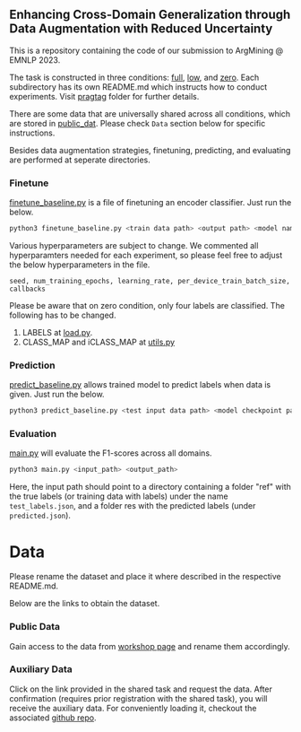 ## Enhancing Cross-Domain Generalization through Data Augmentation with Reduced Uncertainty

This is a repository containing the code of our submission to ArgMining @ EMNLP 2023.

The task is constructed in three conditions: [full](pragtag/full), [low](pragtag/low), and [zero](pragtag/zero). Each subdirectory has its own README.md which instructs how to conduct experiments. Visit [pragtag](pragtag) folder for further details.

There are some data that are universally shared across all conditions, which are stored in [public_dat](pragtag/public_dat). Please check `Data` section below for specific instructions.

Besides data augmentation strategies, finetuning, predicting, and evaluating are performed at seperate directories.

### Finetune

[finetune_baseline.py](baseline/finetune_baseline.py) is a file of finetuning an encoder classifier. Just run the below.

```bash
python3 finetune_baseline.py <train data path> <output path> <model name>
```

Various hyperparameters are subject to change. We commented all hyperparamters needed for each experiment, so please feel free to adjust the below hyperparameters in the file.

`seed, num_training_epochs, learning_rate, per_device_train_batch_size, callbacks`

Please be aware that on zero condition, only four labels are classified. The following has to be changed.

1. LABELS at [load.py](evaluation/load.py).
2. CLASS_MAP and iCLASS_MAP at [utils.py](baseline/utils.py)

### Prediction

[predict_baseline.py](baseline/predict_baseline.py) allows trained model to predict labels when data is given. Just run the below.

```bash
python3 predict_baseline.py <test input data path> <model checkpoint path> <output path>
```

### Evaluation

[main.py](evaluation/main.py) will evaluate the F1-scores across all domains.

```bash
python3 main.py <input_path> <output_path>

```

Here, the input path should point to a directory containing a folder "ref" with the true labels (or training data with labels) under the name `test_labels.json`, and a folder res with the predicted labels (under `predicted.json`).

# Data

Please rename the dataset and place it where described in the respective README.md.

Below are the links to obtain the dataset.

### Public Data

Gain access to the data from [workshop page](https://codalab.lisn.upsaclay.fr/competitions/13334#learn_the_details) and rename them accordingly.

### Auxiliary Data

Click on the link provided in the shared task and request the data. After confirmation (requires prior registration with the shared task), you will receive the auxiliary data. For conveniently loading it, checkout the associated [github repo](https://github.com/UKPLab/nlpeer).
